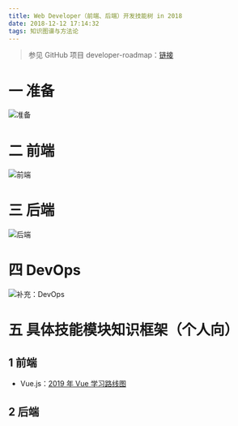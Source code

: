 ```yaml
---
title: Web Developer（前端、后端）开发技能树 in 2018
date: 2018-12-12 17:14:32
tags: 知识图谱与方法论
---
```

> 参见 GitHub 项目 developer-roadmap：[链接](https://github.com/kamranahmedse/developer-roadmap)

# 一 准备
![准备](图1.PNG)

# 二 前端
![前端](图2.PNG)

# 三 后端
![后端](图3.PNG)

# 四 DevOps
![补充：DevOps](图4.PNG)

# 五 具体技能模块知识框架（个人向）
## 1 前端
- Vue.js：[2019 年 Vue 学习路线图](https://infoq.cn/article/9XymmTqu*4QwahqikMka)

## 2 后端